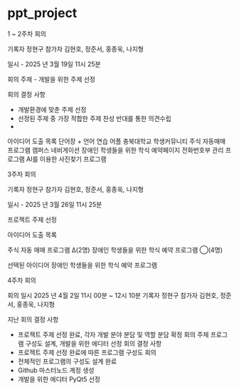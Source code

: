 # ppt_project
1 ~ 2주차 회의

기록자 정현구
참가자 김현호, 정준서, 홍종욱, 나지형

일시 - 2025 년   3월   19일   11시  25분 

회의 주제 - 개발을 위한 주제 선정

회의 결정 사항
- 개발환경에 맞춘 주제 선정
- 선정된 주제 중 가장 적합한 주제 찬성 반대를 통한 의견수립
- 
아이디어 도출 목록
단어장 + 언어 연습 어플
충북대학교 학생커뮤니티
주식 자동매매 프로그램
캠퍼스 네비게이션
장애인 학생들을 위한 학식 예약페이지
전화번호부 관리 프로그램
AI를 이용한 사진찾기 프로그램

3주차 회의

기록자 정현구
참가자 김현호, 정준서, 홍종욱, 나지형

일시 - 2025 년   3월   26일   11시  25분 

프로젝트 주제 선정

아이디어 도출 목록

주식 자동 매매 프로그램 ∆(2명)
장애인 학생들을 위한 학식 예약 프로그램 ◯(4명)

선택된 아이디어
장애인 학생들을 위한 학식 예약 프로그램

4주차 회의

회의 일시
2025 년   4월   2일   11시  00분   ~   12시  10분
기록자 정현구
참가자 김현호, 정준서, 홍종욱, 나지형


지난 회의
결정 사항
 - 프로젝트 주제 선정 완료, 각자 개발 분야 분담 및 역할 분담 확정
회의 주제
프로그램 구성도 설계, 개발을 위한 에디터 선정
회의 결정 사항
- 프로젝트 주제 선정 완료에 따른 프로그램 구성도 회의
- 전체적인 프로그램의 구성도 설계 완료
- Github 마스터노드 계정 생성
- 개발을 위한 에디터 PyQt5 선정



